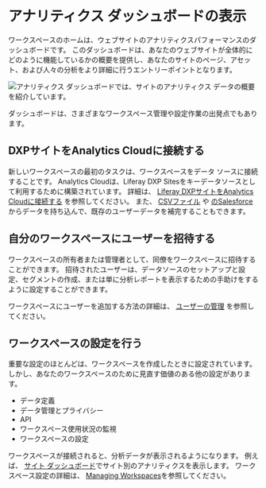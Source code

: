 # アナリティクス ダッシュボードの表示

ワークスペースのホームは、ウェブサイトのアナリティクスパフォーマンスのダッシュボードです。 このダッシュボードは、あなたのウェブサイトが全体的にどのように機能しているかの概要を提供し、あなたのサイトのページ、アセット、および人々の分析をより詳細に行うエントリーポイントとなります。

![アナリティクス ダッシュボードでは、サイトのアナリティクス データの概要を紹介しています。](viewing-the-analytics-dashboard/images/01.png)

ダッシュボードは、さまざまなワークスペース管理や設定作業の出発点でもあります。

## DXPサイトをAnalytics Cloudに接続する

新しいワークスペースの最初のタスクは、ワークスペースをデータ ソースに接続することです。 Analytics Cloudは、Liferay DXP Sitesをキーデータソースとして利用するために構築されています。 詳細は、 [Liferay DXPサイトをAnalytics Cloudに接続する](../connecting-data-sources/connecting-liferay-dxp-to-analytics-cloud.md) を参照してください。 また、 [CSVファイル](../connecting-data-sources/adding-a-csv-data-source.md) や [のSalesforce](../connecting-data-sources/adding-a-salesforce-data-source.md) からデータを持ち込んで、既存のユーザーデータを補完することもできます。

## 自分のワークスペースにユーザーを招待する

ワークスペースの所有者または管理者として、同僚をワークスペースに招待することができます。 招待されたユーザーは、データソースのセットアップと設定、セグメントの作成、または単に分析レポートを表示するための手助けをするように設定することができます。

ワークスペースにユーザーを追加する方法の詳細は、 [ユーザーの管理](../../workspace-settings/managing-users.md) を参照してください。

## ワークスペースの設定を行う

重要な設定のほとんどは、ワークスペースを作成したときに設定されています。 しかし、あなたのワークスペースのために見直す価値のある他の設定があります。

* データ定義
* データ管理とプライバシー
* API
* ワークスペース使用状況の監視
* ワークスペースの設定

ワークスペースが接続されると、分析データが表示されるようになります。 例えば、 [サイト ダッシュボード](../../touchpoints/sites-dashboard.md)でサイト別のアナリティクスを表示します。 ワークスペース設定の詳細は、 [Managing Workspaces](../../workspace-settings/managing-workspaces.md)を参照してください。 

